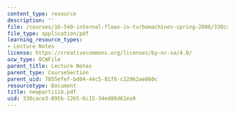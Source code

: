```yaml
---
content_type: resource
description: ''
file: /courses/16-540-internal-flows-in-turbomachines-spring-2006/330cace3895b12656c1534ed86d61ea9_newpartiiib.pdf
file_type: application/pdf
learning_resource_types:
- Lecture Notes
license: https://creativecommons.org/licenses/by-nc-sa/4.0/
ocw_type: OCWFile
parent_title: Lecture Notes
parent_type: CourseSection
parent_uid: 7855efef-bd04-44c5-81f6-c22962ae860c
resourcetype: Document
title: newpartiiib.pdf
uid: 330cace3-895b-1265-6c15-34ed86d61ea9
---
```

